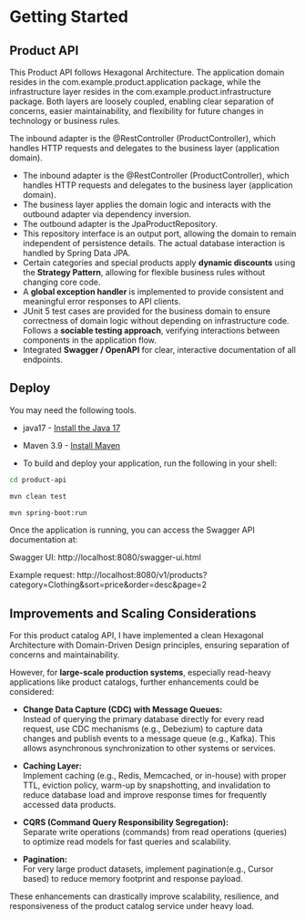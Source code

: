# Getting Started

## Product API

This Product API follows Hexagonal Architecture. The application domain resides in the com.example.product.application package, while the infrastructure layer resides in the com.example.product.infrastructure package.
Both layers are loosely coupled, enabling clear separation of concerns, easier maintainability, and flexibility for future changes in technology or business rules.


The inbound adapter is the @RestController (ProductController), which handles HTTP requests and delegates to the business layer (application domain).
- The inbound adapter is the @RestController (ProductController), which handles HTTP requests and delegates to the business layer (application domain).
- The business layer applies the domain logic and interacts with the outbound adapter via dependency inversion.
- The outbound adapter is the JpaProductRepository.
- This repository interface is an output port, allowing the domain to remain independent of persistence details. The actual database interaction is handled by Spring Data JPA.
- Certain categories and special products apply **dynamic discounts** using the **Strategy Pattern**, allowing for flexible business rules without changing core code.
- A **global exception handler** is implemented to provide consistent and meaningful error responses to API clients.
- JUnit 5 test cases are provided for the business domain to ensure correctness of domain logic without depending on infrastructure code. Follows a **sociable testing approach**, verifying interactions between components in the application flow.
- Integrated **Swagger / OpenAPI** for clear, interactive documentation of all endpoints.


## Deploy

You may need the following tools.

* java17 - [Install the Java 17](https://docs.aws.amazon.com/corretto/latest/corretto-17-ug/downloads-list.html)
* Maven 3.9 - [Install Maven](https://maven.apache.org/install.html)

* To build and deploy your application, run the following in your shell:

```bash
cd product-api

mvn clean test

mvn spring-boot:run
```

Once the application is running, you can access the Swagger API documentation at:

Swagger UI: http://localhost:8080/swagger-ui.html

Example request: http://localhost:8080/v1/products?category=Clothing&sort=price&order=desc&page=2


## Improvements and Scaling Considerations

For this product catalog API, I have implemented a clean Hexagonal Architecture with Domain-Driven Design principles, ensuring separation of concerns and maintainability.

However, for **large-scale production systems**, especially read-heavy applications like product catalogs, further enhancements could be considered:

- **Change Data Capture (CDC) with Message Queues:**  
  Instead of querying the primary database directly for every read request, use CDC mechanisms (e.g., Debezium) to capture data changes and publish events to a message queue (e.g., Kafka). This allows asynchronous synchronization to other systems or services.

- **Caching Layer:**  
  Implement caching (e.g., Redis, Memcached, or in-house) with proper TTL, eviction policy, warm-up by snapshotting, and invalidation to reduce database load and improve response times for frequently accessed data products.

- **CQRS (Command Query Responsibility Segregation):**  
  Separate write operations (commands) from read operations (queries) to optimize read models for fast queries and scalability.

- **Pagination:**  
  For very large product datasets, implement pagination(e.g., Cursor based) to reduce memory footprint and response payload.

These enhancements can drastically improve scalability, resilience, and responsiveness of the product catalog service under heavy load.
